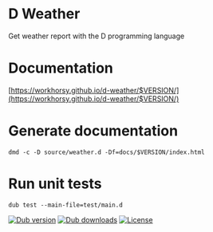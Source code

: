 # D Weather
Get weather report with the D programming language

# Documentation

[https://workhorsy.github.io/d-weather/$VERSION/](https://workhorsy.github.io/d-weather/$VERSION/)

# Generate documentation

```
dmd -c -D source/weather.d -Df=docs/$VERSION/index.html
```

# Run unit tests

```
dub test --main-file=test/main.d
```

[![Dub version](https://img.shields.io/dub/v/d-weather.svg)](https://code.dlang.org/packages/d-weather)
[![Dub downloads](https://img.shields.io/dub/dt/d-weather.svg)](https://code.dlang.org/packages/d-weather)
[![License](https://img.shields.io/badge/license-BSL_1.0-blue.svg)](https://raw.githubusercontent.com/workhorsy/d-weather/master/LICENSE)
